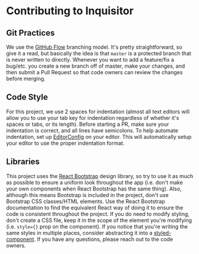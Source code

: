 # Contributing to Inquisitor

## Git Practices

We use the [GitHub Flow](https://guides.github.com/introduction/flow/) branching model. It's pretty straightforward, so give it a read, but basically the idea is that `master` is a protected branch that is never written to directly. Whenever you want to add a feature/fix a bug/etc. you create a new branch off of master, make your changes, and then submit a Pull Request so that code owners can review the changes before merging.

## Code Style

For this project, we use 2 spaces for indentation (almost all text editors will allow you to use your tab key for indentation regardless of whether it's spaces or tabs, or its length). Before starting a PR, make sure your indentation is correct, and all lines have semicolons. To help automate indentation, set up [EditorConfig](https://editorconfig.org/) on your editor. This will automatically setup your editor to use the proper indentation format.

## Libraries

This project uses the [React Bootstrap](https://react-bootstrap.github.io/) design library, so try to use it as much as possible to ensure a uniform look throughout the app (i.e. don't make your own components when React Bootstrap has the same thing). Also, although this means Bootstrap is included in the project, don't use Bootstrap CSS classes/HTML elements. Use the React Bootstrap documentation to find the equivalent React way of doing it to ensure the code is consistent throughout the project. If you do need to modify styling, don't create a CSS file, keep it in the scope of the element you're modifying (i.e. `style={}` prop on the component). If you notice that you're writing the same styles in multiple places, consider abstracting it into a [styled-component](https://styled-components.com/). If you have any questions, please reach out to the code owners.
